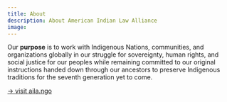 ```yaml
---
title: About
description: About American Indian Law Alliance
image: 
---
```

Our **purpose** is to work with Indigenous Nations, communities, and organizations globally in our struggle for sovereignty, human rights, and social justice for our peoples while remaining committed to our original instructions handed down through our ancestors to preserve Indigenous traditions for the seventh generation yet to come.  

[→ visit aila.ngo](https://aila.ngo)  

